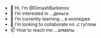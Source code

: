 - 👋 Hi, I’m @DimashBarkenov
- 👀 I’m interested in ...деньги
- 🌱 I’m currently learning ...в колледже
- 💞️ I’m looking to collaborate on .с гуглом
- 📫 How to reach me ...алматы

<!---
DimashBa/DimashBa is a ✨ special ✨ repository because its `README.md` (this file) appears on your GitHub profile.
You can click the Preview link to take a look at your changes.
--->

